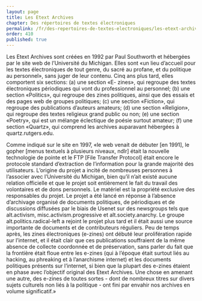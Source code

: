 ```yaml
---
layout: page
title: Les Etext Archives
chapter: Des répertoires de textes électroniques
permalink: /fr/des-repertoires-de-textes-electroniques/les-etext-archives/
order: 410
published: true
---
```

<p>Les Etext Archives sont créées en 1992 par Paul Southworth et hébergées par le site web de l’Université du Michigan. Elles sont «un lieu d’accueil pour les textes électroniques de tout genre, du sacré au profane, et du politique au personnel», sans juger de leur contenu. Cinq ans plus tard, elles comportent six sections: (a) une section «E- zines», qui regroupe des textes électroniques périodiques qui vont du professionnel au personnel; (b) une section «Politics», qui regroupe des zines politiques, ainsi que des essais et des pages web de groupes politiques; (c) une section «Fiction», qui regroupe des publications d’auteurs amateurs; (d) une section «Religion», qui regroupe des textes religieux grand public ou non; (e) une section «Poetry», qui est un mélange éclectique de poésie surtout amateur; (f) une section «Quartz», qui comprend les archives auparavant hébergées à quartz.rutgers.edu.</p>

<p>Comme indiqué sur le site en 1997, «le web venait de débuter [en 1991], le gopher [menus textuels à plusieurs niveaux, ndlr] était la nouvelle technologie de pointe et le FTP [File Transfer Protocol] était encore le protocole standard d’extraction de l’information pour la grande majorité des utilisateurs. L’origine du projet a incité de nombreuses personnes à l’associer avec l’Université du Michigan, bien qu’il n’ait existé aucune relation officielle et que le projet soit entièrement le fait du travail des volontaires et de dons personnels. Le matériel est la propriété exclusive des responsables du projet. Le projet a été lancé en réponse à l’absence d’archivage organisé de documents politiques, de périodiques et de discussions diffusées par le biais de Usenet sur des newsgroups tels que alt.activism, misc.activism.progressive et alt.society.anarchy. Le groupe alt.politics.radical-left a rejoint le projet plus tard et il était aussi une source importante de documents et de contributeurs réguliers. Peu de temps après, les zines électroniques (e-zines) ont débuté leur prolifération rapide sur l’internet, et il était clair que ces publications souffraient de la même absence de collecte coordonnée et de préservation, sans parler du fait que la frontière était floue entre les e-zines (qui à l’époque était surtout liés au hacking, au phreaking et à l’anarchisme internet) et les documents politiques présents sur l’internet, si bien que la plupart des e-zines étaient en phase avec l’objectif original des Etext Archives. Une chose en amenant une autre, des e-zines de toutes sortes - dont de nombreux titres sur divers sujets culturels non liés à la politique - ont fini par envahir nos archives en volume significatif.»</p>